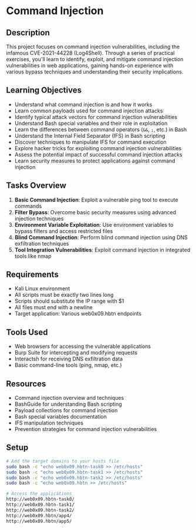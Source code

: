 # Command Injection

## Description
This project focuses on command injection vulnerabilities, including the infamous CVE-2021-44228 (Log4Shell). Through a series of practical exercises, you'll learn to identify, exploit, and mitigate command injection vulnerabilities in web applications, gaining hands-on experience with various bypass techniques and understanding their security implications.

## Learning Objectives
- Understand what command injection is and how it works
- Learn common payloads used for command injection attacks
- Identify typical attack vectors for command injection vulnerabilities
- Understand Bash special variables and their role in exploitation
- Learn the differences between command operators (`&&`, `;`, etc.) in Bash
- Understand the Internal Field Separator (IFS) in Bash scripting
- Discover techniques to manipulate IFS for command execution
- Explore hacker tricks for exploiting command injection vulnerabilities
- Assess the potential impact of successful command injection attacks
- Learn security measures to protect applications against command injection

## Tasks Overview
1. **Basic Command Injection**: Exploit a vulnerable ping tool to execute commands
2. **Filter Bypass**: Overcome basic security measures using advanced injection techniques
3. **Environment Variable Exploitation**: Use environment variables to bypass filters and access restricted files
4. **Blind Command Injection**: Perform blind command injection using DNS exfiltration techniques
5. **Tool Integration Vulnerabilities**: Exploit command injection in integrated tools like nmap

## Requirements
- Kali Linux environment
- All scripts must be exactly two lines long
- Scripts should substitute the IP range with $1
- All files must end with a newline
- Target application: Various web0x09.hbtn endpoints

## Tools Used
- Web browsers for accessing the vulnerable applications
- Burp Suite for intercepting and modifying requests
- Interactsh for receiving DNS exfiltration data
- Basic command-line tools (ping, nmap, etc.)

## Resources
- Command injection overview and techniques
- BashGuide for understanding Bash scripting
- Payload collections for command injection
- Bash special variables documentation
- IFS manipulation techniques
- Prevention strategies for command injection vulnerabilities

## Setup
```bash
# Add the target domains to your hosts file
sudo bash -c "echo web0x09.hbtn-task0 >> /etc/hosts"
sudo bash -c "echo web0x09.hbtn-task1 >> /etc/hosts"
sudo bash -c "echo web0x09.hbtn-task2 >> /etc/hosts"
sudo bash -c "echo web0x09.hbtn >> /etc/hosts"

# Access the applications
http://web0x09.hbtn-task0/
http://web0x09.hbtn-task1/
http://web0x09.hbtn-task2/
http://web0x09.hbtn/app4/
http://web0x09.hbtn/app5/
```
